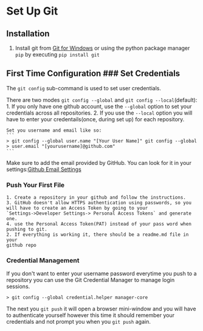# Set Up Git

## Installation
1. Install git from [Git for Windows](https://gitforwindows.org/) or using the
   python package manager `pip` by executing `pip install git`

## First Time Configuration ### Set Credentials

The `git config` sub-command is used to set user credentials. 

There are two modes `git config --global` and `git config --local`(default): 
	1. If you only have one github account, use the `--global` option to set
	   your credentials across all repositories.
	2. If you use the `--local` option you will have to enter your
	   credentails(once, during set up) for each repository.

	Set you username and email like so: 
	```
	> git config --global user.name "[Your User Name]" git config --global
	> user.email "[yourusername]@github.com"
	```

Make sure to add the email provided by GitHub. You can look for it in your
settings:[Github Email Settings](https://github.com/settings/emails)

### Push Your First File

	1. Create a repository in your github and follow the instructions.
	3. GitHub doesn't allow HTTPS authentication using passwords, so you
	will have to create an Access Token by going to your
	`Settings->Developer Settings-> Personal Access Tokens` and generate
	one.
	4. use the Personal Access Token(PAT) instead of your pass word when
	pushing to git.
	2. If everything is working it, there should be a readme.md file in your
	github repo

### Credential Management

If you don't want to enter your username password everytime you push to a
repository you can use the Git Credential Manager to manage login sessions.

```
> git config --global credential.helper manager-core
```

The next you `git push` it will open a browser mini-window and you will have to
authenticate yourself however this time it should remember your credentials and
not prompt you when you `git push` again.

